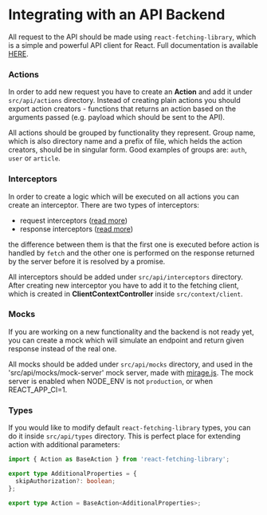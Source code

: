 # Integrating with an API Backend

All request to the API should be made using `react-fetching-library`, which is a simple and powerful API client for
React. Full documentation is available [HERE](https://marcin-piela.github.io/react-fetching-library).

### Actions

In order to add new request you have to create an **Action** and add it under `src/api/actions` directory. Instead of
creating plain actions you should export action creators - functions that returns an action based on the arguments
passed (e.g. payload which should be sent to the API).

All actions should be grouped by functionality they represent. Group name, which is also directory name and a prefix of
file, which helds the action creators, should be in singular form. Good examples of groups are: `auth`, `user` or
`article`.

### Interceptors

In order to create a logic which will be executed on all actions you can create an interceptor. There are two types of
interceptors:

- request interceptors ([read more](https://marcin-piela.github.io/react-fetching-library/#/?id=request-interceptors))
- response interceptors ([read more](https://marcin-piela.github.io/react-fetching-library/#/?id=response-interceptors))

the difference between them is that the first one is executed before action is handled by `fetch` and the other one is
performed on the response returned by the server before it is resolved by a promise.

All interceptors should be added under `src/api/interceptors` directory. After creating new interceptor you have to add it to the fetching client, which is
created in **ClientContextController** inside `src/context/client`.

### Mocks

If you are working on a new functionality and the backend is not ready yet, you can create a mock which will simulate
an endpoint and return given response instead of the real one. 

All mocks should be added under `src/api/mocks` directory, and used in the 'src/api/mocks/mock-server' mock server, made with [mirage.js](https://github.com/miragejs/miragejs). The mock server is enabled when NODE_ENV is not `production`, or when REACT_APP_CI=1.

### Types

If you would like to modify default `react-fetching-library` types, you can do it inside `src/api/types` directory. This
is perfect place for extending action with additional parameters:

```typescript
import { Action as BaseAction } from 'react-fetching-library';

export type AdditionalProperties = {
  skipAuthorization?: boolean;
};

export type Action = BaseAction<AdditionalProperties>;
```
